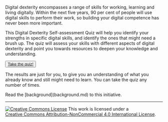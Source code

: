 Digital dexterity encompasses a range of skills for working, learning and living digitally. Within the next five years, 90 per cent of people will use digital skills to perform their work, so building your digital competence has never been more important.

This Digital Dexterity Self-assessment Quiz will help you identify your strengths in specific digital skills, and identify the ones that might need a brush up. The quiz will assess your skills with different aspects of digital dexterity and point you towards resources to deepen your knowledge and understanding.
<p></p>
<p></p>
<button type="button" class="quiz-btn"><a href="stor-y.html" target="_blank">Take the quiz!</a></button>
<p></p>
<p></p>
The results are just for you, to give you an understanding of what you already know and still might need to learn. You can take the quiz any number of times.
<p></p>
<p></p>
<center></center>
<p></p>
<p></p>
Read the [background](background.md) to this initiative.
<p></p>
<p></p>
<hr />
<p></p>
<p></p>
<a rel="license" href="http://creativecommons.org/licenses/by-nc/4.0/"><img alt="Creative Commons License" style="border-width:0" src="https://i.creativecommons.org/l/by-nc/4.0/88x31.png" /></a> This work is licensed under a<br /><a rel="license" href="http://creativecommons.org/licenses/by-nc/4.0/">Creative Commons Attribution-NonCommercial 4.0 International License</a>.      

<p></p>
<p></p>

 



